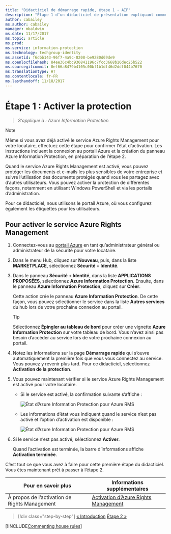 ```yaml
---
title: "Didacticiel de démarrage rapide, étape 1 - AIP"
description: "Étape 1 d’un didacticiel de présentation expliquant comment tester rapidement Azure Information Protection : Activer le service de protection."
author: cabailey
ms.author: cabailey
manager: mbaldwin
ms.date: 11/17/2017
ms.topic: article
ms.prod: 
ms.service: information-protection
ms.technology: techgroup-identity
ms.assetid: f6dbb143-96f7-4a9c-8208-be9280d69de9
ms.openlocfilehash: 84ee36c4bc936841196c7fcc3668b16dec25b522
ms.sourcegitcommit: 0ef66a8479b4105c00bf1b1df46d2ddf044b7670
ms.translationtype: HT
ms.contentlocale: fr-FR
ms.lasthandoff: 11/18/2017
---
```

# <a name="step-1-activate-protection"></a>Étape 1 : Activer la protection
 
>*S’applique à : Azure Information Protection*

> [!NOTE]
>Même si vous avez déjà activé le service Azure Rights Management pour votre locataire, effectuez cette étape pour confirmer l’état d’activation. Les instructions incluent la connexion au portail Azure et la création du panneau Azure Information Protection, en préparation de l’étape 2. 

Quand le service Azure Rights Management est activé, vous pouvez protéger les documents et e-mails les plus sensibles de votre entreprise et suivre l’utilisation des documents protégés quand vous les partagez avec d’autres utilisateurs. Vous pouvez activer la protection de différentes façons, notamment en utilisant Windows PowerShell et via les portails d’administration.

Pour ce didacticiel, nous utilisons le portail Azure, où vous configurez également les étiquettes pour les utilisateurs. 

## <a name="to-activate-the-azure-rights-management-service"></a>Pour activer le service Azure Rights Management

1. Connectez-vous au [portail Azure](https://portal.azure.com) en tant qu’administrateur général ou administrateur de la sécurité pour votre locataire.

2. Dans le menu Hub, cliquez sur **Nouveau**, puis, dans la liste **MARKETPLACE**, sélectionnez **Sécurité + Identité**. 
    
3.  Dans le panneau **Sécurité + Identité**, dans la liste **APPLICATIONS PROPOSÉES**, sélectionnez **Azure Information Protection**. Ensuite, dans le panneau **Azure Information Protection**, cliquez sur **Créer**.
    
    Cette action crée le panneau **Azure Information Protection**. De cette façon, vous pouvez sélectionner le service dans la liste **Autres services** du hub lors de votre prochaine connexion au portail. 
    
    > [!TIP] 
    > Sélectionnez **Épingler au tableau de bord** pour créer une vignette **Azure Information Protection** sur votre tableau de bord. Vous n’avez ainsi pas besoin d’accéder au service lors de votre prochaine connexion au portail.

4. Notez les informations sur la page **Démarrage rapide** qui s’ouvre automatiquement la première fois que vous vous connectez au service. Vous pouvez y revenir plus tard. Pour ce didacticiel, sélectionnez **Activation de la protection**. 

5. Vous pouvez maintenant vérifier si le service Azure Rights Management est activé pour votre locataire. 
    
    - Si le service est activé, la confirmation suivante s’affiche :
        
        ![État d’Azure Information Protection pour Azure RMS](../media/info-protect-azurerms-activated.png)
        
    - Les informations d’état vous indiquent quand le service n’est pas activé et l’option d’activation est disponible :
        
        ![État d’Azure Information Protection pour Azure RMS](../media/info-protect-azurerms-deactivated.png)

6. Si le service n’est pas activé, sélectionnez **Activer**. 

    Quand l’activation est terminée, la barre d’informations affiche **Activation terminée**.

C’est tout ce que vous avez à faire pour cette première étape du didacticiel. Vous êtes maintenant prêt à passer à l’étape 2.

|Pour en savoir plus|Informations supplémentaires|
|--------------------------------|--------------------------|
|À propos de l’activation de Rights Management|[Activation d’Azure Rights Management](../deploy-use/activate-service.md)|


>[!div class="step-by-step"]
[&#171; Introduction](infoprotect-quick-start-tutorial.md)
[Étape 2 &#187;](infoprotect-tutorial-step2.md)

[!INCLUDE[Commenting house rules](../includes/houserules.md)]
